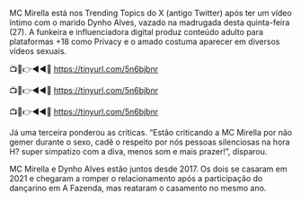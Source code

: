 MC Mirella está nos Trending Topics do X (antigo Twitter) após ter um vídeo íntimo com o marido Dynho Alves, vazado na madrugada desta quinta-feira (27). A funkeira e influenciadora digital produz conteúdo adulto para plataformas +18 como Privacy e o amado costuma aparecer em diversos vídeos sexuais.


📺📱👉◄◄🔴  https://tinyurl.com/5n6bjbnr

📺📱👉◄◄🔴  https://tinyurl.com/5n6bjbnr

📺📱👉◄◄🔴  https://tinyurl.com/5n6bjbnr



Já uma terceira ponderou as críticas. “Estão criticando a MC Mirella por não gemer durante o sexo, cadê o respeito por nós pessoas silenciosas na hora H? super simpatizo com a diva, menos som e mais prazer!”, disparou.

MC Mirella e Dynho Alves estão juntos desde 2017. Os dois se casaram em 2021 e chegaram a romper o relacionamento após a participação do dançarino em A Fazenda, mas reataram o casamento no mesmo ano.
